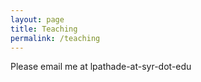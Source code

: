 ```yaml
---
layout: page
title: Teaching
permalink: /teaching
---
```



Please email me at lpathade-at-syr-dot-edu
